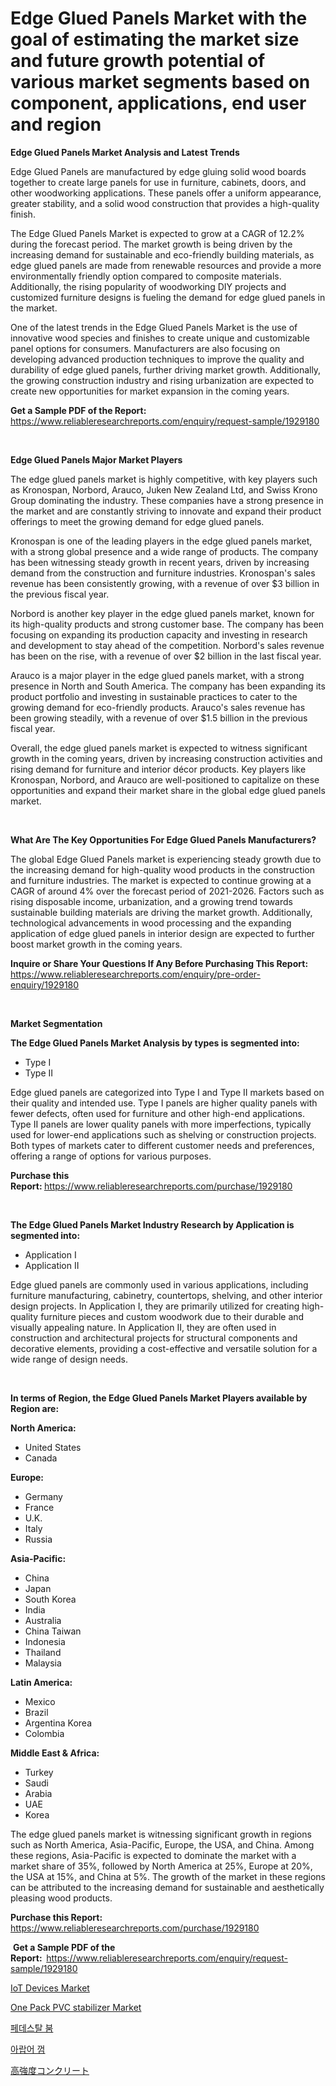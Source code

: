 <p><h1>Edge Glued Panels Market with the goal of estimating the market size and future growth potential of various market segments based on component, applications, end user and region</h1></p><p><strong>Edge Glued Panels Market Analysis and Latest Trends</strong></p>
<p><p>Edge Glued Panels are manufactured by edge gluing solid wood boards together to create large panels for use in furniture, cabinets, doors, and other woodworking applications. These panels offer a uniform appearance, greater stability, and a solid wood construction that provides a high-quality finish.</p><p>The Edge Glued Panels Market is expected to grow at a CAGR of 12.2% during the forecast period. The market growth is being driven by the increasing demand for sustainable and eco-friendly building materials, as edge glued panels are made from renewable resources and provide a more environmentally friendly option compared to composite materials. Additionally, the rising popularity of woodworking DIY projects and customized furniture designs is fueling the demand for edge glued panels in the market.</p><p>One of the latest trends in the Edge Glued Panels Market is the use of innovative wood species and finishes to create unique and customizable panel options for consumers. Manufacturers are also focusing on developing advanced production techniques to improve the quality and durability of edge glued panels, further driving market growth. Additionally, the growing construction industry and rising urbanization are expected to create new opportunities for market expansion in the coming years.</p></p>
<p><strong>Get a Sample PDF of the Report:&nbsp;</strong> <a href="https://www.reliableresearchreports.com/enquiry/request-sample/1929180">https://www.reliableresearchreports.com/enquiry/request-sample/1929180</a></p>
<p>&nbsp;</p>
<p><strong>Edge Glued Panels Major Market Players</strong></p>
<p><p>The edge glued panels market is highly competitive, with key players such as Kronospan, Norbord, Arauco, Juken New Zealand Ltd, and Swiss Krono Group dominating the industry. These companies have a strong presence in the market and are constantly striving to innovate and expand their product offerings to meet the growing demand for edge glued panels.</p><p>Kronospan is one of the leading players in the edge glued panels market, with a strong global presence and a wide range of products. The company has been witnessing steady growth in recent years, driven by increasing demand from the construction and furniture industries. Kronospan's sales revenue has been consistently growing, with a revenue of over $3 billion in the previous fiscal year.</p><p>Norbord is another key player in the edge glued panels market, known for its high-quality products and strong customer base. The company has been focusing on expanding its production capacity and investing in research and development to stay ahead of the competition. Norbord's sales revenue has been on the rise, with a revenue of over $2 billion in the last fiscal year.</p><p>Arauco is a major player in the edge glued panels market, with a strong presence in North and South America. The company has been expanding its product portfolio and investing in sustainable practices to cater to the growing demand for eco-friendly products. Arauco's sales revenue has been growing steadily, with a revenue of over $1.5 billion in the previous fiscal year.</p><p>Overall, the edge glued panels market is expected to witness significant growth in the coming years, driven by increasing construction activities and rising demand for furniture and interior décor products. Key players like Kronospan, Norbord, and Arauco are well-positioned to capitalize on these opportunities and expand their market share in the global edge glued panels market.</p></p>
<p>&nbsp;</p>
<p><strong>What Are The Key Opportunities For Edge Glued Panels Manufacturers?</strong></p>
<p><p>The global Edge Glued Panels market is experiencing steady growth due to the increasing demand for high-quality wood products in the construction and furniture industries. The market is expected to continue growing at a CAGR of around 4% over the forecast period of 2021-2026. Factors such as rising disposable income, urbanization, and a growing trend towards sustainable building materials are driving the market growth. Additionally, technological advancements in wood processing and the expanding application of edge glued panels in interior design are expected to further boost market growth in the coming years.</p></p>
<p><strong>Inquire or Share Your Questions If Any Before Purchasing This Report:</strong> <a href="https://www.reliableresearchreports.com/enquiry/pre-order-enquiry/1929180">https://www.reliableresearchreports.com/enquiry/pre-order-enquiry/1929180</a></p>
<p>&nbsp;</p>
<p><strong>Market Segmentation</strong></p>
<p><strong>The Edge Glued Panels Market Analysis by types is segmented into:</strong></p>
<p><ul><li>Type I</li><li>Type II</li></ul></p>
<p><p>Edge glued panels are categorized into Type I and Type II markets based on their quality and intended use. Type I panels are higher quality panels with fewer defects, often used for furniture and other high-end applications. Type II panels are lower quality panels with more imperfections, typically used for lower-end applications such as shelving or construction projects. Both types of markets cater to different customer needs and preferences, offering a range of options for various purposes.</p></p>
<p><strong>Purchase this Report:&nbsp;</strong><a href="https://www.reliableresearchreports.com/purchase/1929180">https://www.reliableresearchreports.com/purchase/1929180</a></p>
<p>&nbsp;</p>
<p><strong>The Edge Glued Panels Market Industry Research by Application is segmented into:</strong></p>
<p><ul><li>Application I</li><li>Application II</li></ul></p>
<p><p>Edge glued panels are commonly used in various applications, including furniture manufacturing, cabinetry, countertops, shelving, and other interior design projects. In Application I, they are primarily utilized for creating high-quality furniture pieces and custom woodwork due to their durable and visually appealing nature. In Application II, they are often used in construction and architectural projects for structural components and decorative elements, providing a cost-effective and versatile solution for a wide range of design needs.</p></p>
<p>&nbsp;</p>
<p><strong>In terms of Region, the Edge Glued Panels Market Players available by Region are:</strong></p>
<p>
    <p> <strong> North America: </strong>
        <ul>
            <li>United States</li>
            <li>Canada</li>
        </ul>
        </p> 
    <p> <strong> Europe: </strong>
        <ul>
            <li>Germany</li>
            <li>France</li>
            <li>U.K.</li>
            <li>Italy</li>
            <li>Russia</li>
        </ul>
        </p> 
    <p> <strong> Asia-Pacific: </strong>
        <ul>
            <li>China</li>
            <li>Japan</li>
            <li>South Korea</li>
            <li>India</li>
            <li>Australia</li>
            <li>China Taiwan</li>
            <li>Indonesia</li>
            <li>Thailand</li>
            <li>Malaysia</li>
        </ul>
        </p> 
    <p> <strong> Latin America: </strong>
        <ul>
            <li>Mexico</li>
            <li>Brazil</li>
            <li>Argentina Korea</li>
            <li>Colombia</li>
        </ul>
        </p> 
    <p> <strong> Middle East & Africa: </strong>
        <ul>
            <li>Turkey</li>
            <li>Saudi</li>
            <li>Arabia</li>
            <li>UAE</li>
            <li>Korea</li>
        </ul>
    </p>
    </p>
<p><p>The edge glued panels market is witnessing significant growth in regions such as North America, Asia-Pacific, Europe, the USA, and China. Among these regions, Asia-Pacific is expected to dominate the market with a market share of 35%, followed by North America at 25%, Europe at 20%, the USA at 15%, and China at 5%. The growth of the market in these regions can be attributed to the increasing demand for sustainable and aesthetically pleasing wood products.</p></p>
<p><strong>Purchase this Report: </strong><a href="https://www.reliableresearchreports.com/purchase/1929180">https://www.reliableresearchreports.com/purchase/1929180</a></p>
<p>&nbsp;<strong>Get a Sample PDF of the Report:&nbsp;&nbsp;</strong><a href="https://www.reliableresearchreports.com/enquiry/request-sample/1929180">https://www.reliableresearchreports.com/enquiry/request-sample/1929180</a></p>
<p><strong></strong></p>
<p><p><a href="https://view.publitas.com/reportprime-1/iot-devices-market-research-report-the-key-to-successful-business-strategy-forecasted-for-period-from-2024-2031/">IoT Devices Market</a></p><p><a href="https://view.publitas.com/reportprime-1/one-pack-pvc-stabilizer-market-size-market-trends-and-growth-outlook-forecasted-for-period-from-2024-to-2031/">One Pack PVC stabilizer Market</a></p><p><a href="https://medium.com/@oxehjhnqfqdjy2/%EC%A7%80%EB%B0%98%EC%8B%9D-%EB%B6%90-%EC%8B%9C%EC%9E%A5-%EB%B6%84%EC%84%9D-%EA%B8%80%EB%A1%9C%EB%B2%8C-%EC%82%B0%EC%97%85-%EC%A0%84%EB%A7%9D%EA%B3%BC-%EC%98%88%EC%B8%A1-2024%EB%85%84%EB%B6%80%ED%84%B0-2031%EB%85%84-ecb6223bdf45">페데스탈 붐</a></p><p><a href="https://medium.com/@hazelklievgspy6vdcsmu106w/%EC%95%84%EB%9D%BC%EB%B9%84%EC%95%84-%EA%B1%B4%ED%82%B4-%EC%8B%9C%EC%9E%A5%EC%9D%80-%EC%8B%9C%EC%9E%A5-%EC%A0%90%EC%9C%A0%EC%9C%A8-%EC%8B%9C%EC%9E%A5-%EB%8F%99%ED%96%A5-%EB%B0%8F-%EC%8B%9C%EC%9E%A5-%EC%84%B1%EC%9E%A5%EC%97%90-%EB%8C%80%ED%95%9C-%EC%A0%95%EB%B3%B4%EB%A5%BC-%EC%A0%9C%EA%B3%B5%ED%95%A9%EB%8B%88%EB%8B%A4-56e36c4e9df0">아랍어 껌</a></p><p><a href="https://medium.com/@fabiclaf/%E6%80%A5%E9%80%9F%E7%A1%AC%E5%8C%96%E3%82%B3%E3%83%B3%E3%82%AF%E3%83%AA%E3%83%BC%E3%83%88%E5%B8%82%E5%A0%B4%E8%A6%8F%E6%A8%A1-%E5%B8%82%E5%A0%B4%E5%B1%95%E6%9C%9B%E3%81%A8%E5%B8%82%E5%A0%B4%E4%BA%88%E6%B8%AC-2024%E5%B9%B4%E3%81%8B%E3%82%892031%E5%B9%B4-d93789af7c25">高強度コンクリート</a></p></p>